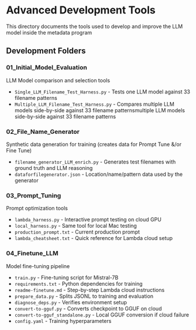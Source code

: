 # Advanced Development Tools

This directory documents the tools used to develop and improve the LLM model inside the metadata program

## Development Folders

### 01_Initial_Model_Evaluation
LLM Model comparison and selection tools
  - `Single_LLM_Filename_Test_Harness.py` - Tests one LLM model against 33 filename patterns
  - `Multiple_LLM_Filename_Test_Harness.py` - Compares multiple LLM models side-by-side against 33 filename patternsmultiple LLM models side-by-side against 33 filename patterns

### 02_File_Name_Generator
Synthetic data generation for training (creates data for Prompt Tune &/or Fine Tune)
  - `filename_generator_LLM_enrich.py` - Generates test filenames with ground truth and LLM reasoning
  - `dataforfilegenerator.json` - Location/name/pattern data used by the generator

### 03_Prompt_Tuning
Prompt optimization tools
  - `lambda_harness.py` - Interactive prompt testing on cloud GPU
  - `local_harness.py` - Same tool for local Mac testing
  - `production_prompt.txt` - Current production prompt
  - `lambda_cheatsheet.txt` - Quick reference for Lambda cloud setup

### 04_Finetune_LLM
Model fine-tuning pipeline
  - `train.py` - Fine-tuning script for Mistral-7B
  - `requirements.txt` - Python dependencies for training
  - `readme-finetune.md` - Step-by-step Lambda cloud instructions
  - `prepare_data.py` - Splits JSONL to training and evaluation
  - `diagnose_deps.py` - Verifies environment setup
  - `convert-to-gguf.py` - Converts checkpoint to GGUF on cloud
  - `convert-to-gguf_standalone.py` - Local GGUF conversion if cloud failure
  - `config.yaml` - Training hyperparameters